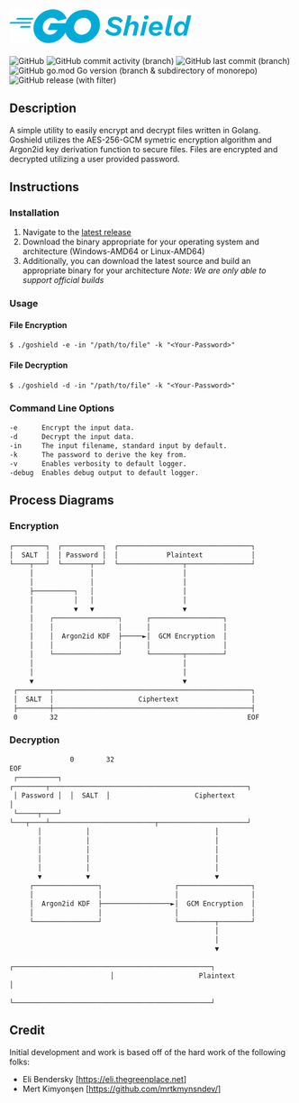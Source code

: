 ![GoShield Logo](docs/assets/goshield_logo_60.png)
---
![GitHub](https://img.shields.io/github/license/acavella/goshield)
![GitHub commit activity (branch)](https://img.shields.io/github/commit-activity/t/acavella/goshield)
![GitHub last commit (branch)](https://img.shields.io/github/last-commit/acavella/goshield/main)
![GitHub go.mod Go version (branch & subdirectory of monorepo)](https://img.shields.io/github/go-mod/go-version/acavella/goshield/main)
![GitHub release (with filter)](https://img.shields.io/github/v/release/acavella/goshield)

## Description
A simple utility to easily encrypt and decrypt files written in Golang. Goshield utilizes the AES-256-GCM symetric encryption algorithm and Argon2id key derivation function to secure files. Files are encrypted and decrypted utilizing a user provided password.

## Instructions
### Installation
1. Navigate to the [latest release](https://github.com/acavella/goshield/releases/latest)
2. Download the binary appropriate for your operating system and architecture (Windows-AMD64 or Linux-AMD64)
3. Additionally, you can download the latest source and build an appropriate binary for your architecture
*Note: We are only able to support official builds*

### Usage
#### File Encryption
```shell
$ ./goshield -e -in "/path/to/file" -k "<Your-Password>"
```
#### File Decryption
```shell
$ ./goshield -d -in "/path/to/file" -k "<Your-Password>"
```
### Command Line Options
```shell
-e      Encrypt the input data.
-d      Decrypt the input data.
-in     The input filename, standard input by default.
-k      The password to derive the key from.
-v      Enables verbosity to default logger.
-debug  Enables debug output to default logger.
```
## Process Diagrams
### Encryption
```shell
┌────────┐  ┌──────────┐  ┌─────────────────────────────────┐
│  SALT  │  │ Password │  │            Plaintext            │
└────┬───┘  └───────┬──┘  └────────────────┬────────────────┘
     │              │                      │
     │              │                      │
     ├──────────┐   │                      │
     │          │   │                      │
     │          ▼   ▼                      ▼
     │    ┌────────────────┐      ┌──────────────────┐
     │    │                │      │                  │
     │    │  Argon2id KDF  ├─────►│  GCM Encryption  │
     │    │                │      │                  │
     │    └────────────────┘      └────────┬─────────┘
     │                                     │
     │                                     │
     ▼                                     ▼
 ┌────────┬─────────────────────────────────────────────────┐
 │  SALT  │                     Ciphertext                  │
 ├────────┼─────────────────────────────────────────────────┤
 0        32                                               EOF
```
### Decryption
```shell
               0        32                                               EOF
 ┌──────────┐  ┌────────┬─────────────────────────────────────────────────┐
 │ Password │  │  SALT  │                     Ciphertext                  │
 └─────┬────┘  └───┬────┴──────────────────────────┬──────────────────────┘
       │           │                               │
       │           │                               │
       │           │                               │
       │           │                               │
       │           │                               │
       ▼           ▼                               ▼
     ┌────────────────┐                  ┌──────────────────┐
     │                │                  │                  │
     │  Argon2id KDF  ├─────────────────►│  GCM Encryption  │
     │                │                  │                  │
     └────────────────┘                  └─────────┬────────┘
                                                   │
                                                   │
                                                   ▼
                         ┌─────────────────────────────────────────────────┐
                         │                     Plaintext                   │
                         └─────────────────────────────────────────────────┘
```

## Credit
Initial development and work is based off of the hard work of the following folks:
- Eli Bendersky [https://eli.thegreenplace.net]
- Mert Kimyonşen [https://github.com/mrtkmynsndev/]
